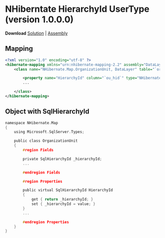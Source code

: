 NHiberntate HierarchyId UserType (version 1.0.0.0)
=====================================================

**Download** [Solution](//github.com/roydukkey/NHiberntate.HierarchyId.UserType/archive/master.zip) | [Assembly](//github.com/roydukkey/NHiberntate.HierarchyId.UserType/blob/master/Release/NHiberntate.HierarchyId.UserType-v1.0.0.0.zip?raw=true)

Mapping
----------

~~~ xml
<?xml version="1.0" encoding="utf-8" ?>
<hibernate-mapping xmlns="urn:nhibernate-mapping-2.2" assembly="DataLayer" namespace="NHibernate.Map">
	<class name="NHibernate.Map.OrganizationUnit, DataLayer" table="`orgunit`">

		<property name="HierarchyId" column="`ou_hid`" type="NHibernate.HierarchyId.UserType, NHibernate.HierarchyId.UserType" />
		...

	</class>
</hibernate-mapping>
~~~

Object with SqlHierarchyId
-----------------------------

~~~ c
namespace NHibernate.Map
{
	using Microsoft.SqlServer.Types;

	public class OrganizationUnit
	{
		#region Fields

		private SqlHierarchyId _hierarchyId;
		...

		#endregion Fields

		#region Properties

		public virtual SqlHierarchyId HierarchyId
		{
			get { return _hierarchyId; }
			set { _hierarchyId = value; }
		}
		...

		#endregion Properties
	}
}
~~~
